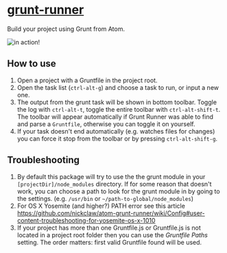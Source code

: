 [grunt-runner](https://atom.io/packages/grunt-runner)
================

Build your project using Grunt from Atom.

![in action!](http://i.imgur.com/bqn9QQY.png)

## How to use
 1. Open a project with a Gruntfile in the project root.
 2. Open the task list (`ctrl-alt-g`) and choose a task to run, or input a new one.
 3. The output from the grunt task will be shown in bottom toolbar. Toggle
 the log with `ctrl-alt-t`, toggle the entire toolbar with
 `ctrl-alt-shift-t`. The toolbar will appear automatically if Grunt Runner was able to find and
 parse a `Gruntfile`, otherwise you can toggle it on yourself.
 4. If your task doesn't end automatically (e.g. watches files for changes) you
 can force it stop from the toolbar or by pressing `ctrl-alt-shift-g`.

## Troubleshooting
 1. By default this package will try to use the the grunt module in your `[projectDir]/node_modules`
 directory. If for some reason that doesn't work, you can choose a path to look for the grunt module
 in by going to the settings. (e.g. `/usr/bin` or `~/path-to-global/node_modules`)
 2. For OS X Yosemite (and higher?) PATH error see this article https://github.com/nickclaw/atom-grunt-runner/wiki/Config#user-content-troubleshooting-for-yosemite-os-x-1010
 3. If your project has more than one Gruntfile.js or Gruntfile.js is not located in a project root folder then you can use the *Gruntfile Paths* setting. The order matters: first valid Gruntfile found will be used.
